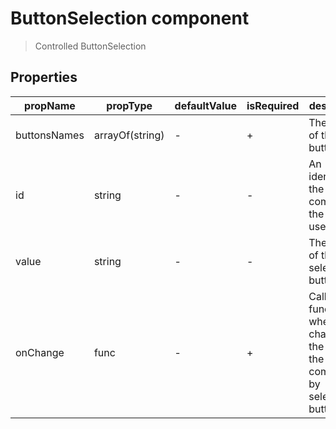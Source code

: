 # ButtonSelection component

> Controlled ButtonSelection

## Properties

| propName | propType | defaultValue | isRequired | description |
|----------|----------|--------------|------------|-------------|
| buttonsNames | arrayOf(string) | - | + | The names of the buttons |
| id | string | - | - | An identifier of the component. the testkit uses this id |
| value | string | - | - | The name of the selected button |
| onChange | func | - | + | Callback function when user changes the value of the component by selecting a button |
